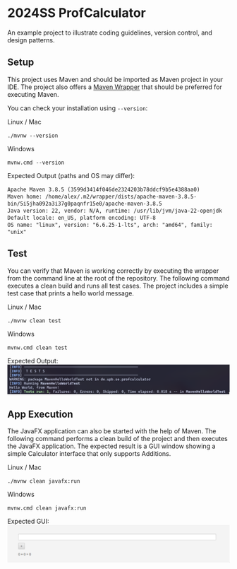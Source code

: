 # 2024SS ProfCalculator

An example project to illustrate coding guidelines, version control, and design patterns.

## Setup
This project uses Maven and should be imported as Maven project in your IDE. 
The project also offers a [Maven Wrapper](https://maven.apache.org/wrapper/) that should be preferred for executing Maven. 

You can check your installation using `--version`: 

Linux / Mac 
```shell
./mvnw --version
```

Windows
```shell
mvnw.cmd --version
```

Expected Output (paths and OS may differ):
```shell
Apache Maven 3.8.5 (3599d3414f046de2324203b78ddcf9b5e4388aa0)
Maven home: /home/alex/.m2/wrapper/dists/apache-maven-3.8.5-bin/5i5jha092a3i37g0paqnfr15e0/apache-maven-3.8.5
Java version: 22, vendor: N/A, runtime: /usr/lib/jvm/java-22-openjdk
Default locale: en_US, platform encoding: UTF-8
OS name: "linux", version: "6.6.25-1-lts", arch: "amd64", family: "unix"
``` 

## Test
You can verify that Maven is working correctly by executing the wrapper from the command line at the root of the repository.
The following command executes a clean build and runs all test cases. 
The project includes a simple test case that prints a hello world message.

Linux / Mac
```shell 
./mvnw clean test
```
Windows
```shell
mvnw.cmd clean test
```
Expected Output:
![test_execution.png](images%2Ftest_execution.png)

## App Execution
The JavaFX application can also be started with the help of Maven. 
The following command performs a clean build of the project and then executes the JavaFX application. 
The expected result is a GUI window showing a simple Calculator interface that only supports Additions.

Linux / Mac
```shell 
./mvnw clean javafx:run
```
Windows
```shell
mvnw.cmd clean javafx:run
```

Expected GUI:
![app_execution.png](images%2Fapp_execution.png)
